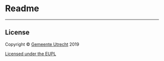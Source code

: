 # Readme
-------


## License
Copyright &copy; [Gemeente Utrecht](https://www.utrecht.nl/)  2019 

[Licensed under the EUPL](LICENCE.md)